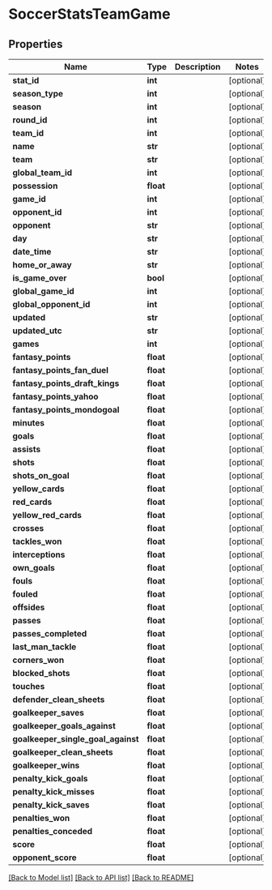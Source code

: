 # SoccerStatsTeamGame

## Properties
Name | Type | Description | Notes
------------ | ------------- | ------------- | -------------
**stat_id** | **int** |  | [optional] 
**season_type** | **int** |  | [optional] 
**season** | **int** |  | [optional] 
**round_id** | **int** |  | [optional] 
**team_id** | **int** |  | [optional] 
**name** | **str** |  | [optional] 
**team** | **str** |  | [optional] 
**global_team_id** | **int** |  | [optional] 
**possession** | **float** |  | [optional] 
**game_id** | **int** |  | [optional] 
**opponent_id** | **int** |  | [optional] 
**opponent** | **str** |  | [optional] 
**day** | **str** |  | [optional] 
**date_time** | **str** |  | [optional] 
**home_or_away** | **str** |  | [optional] 
**is_game_over** | **bool** |  | [optional] 
**global_game_id** | **int** |  | [optional] 
**global_opponent_id** | **int** |  | [optional] 
**updated** | **str** |  | [optional] 
**updated_utc** | **str** |  | [optional] 
**games** | **int** |  | [optional] 
**fantasy_points** | **float** |  | [optional] 
**fantasy_points_fan_duel** | **float** |  | [optional] 
**fantasy_points_draft_kings** | **float** |  | [optional] 
**fantasy_points_yahoo** | **float** |  | [optional] 
**fantasy_points_mondogoal** | **float** |  | [optional] 
**minutes** | **float** |  | [optional] 
**goals** | **float** |  | [optional] 
**assists** | **float** |  | [optional] 
**shots** | **float** |  | [optional] 
**shots_on_goal** | **float** |  | [optional] 
**yellow_cards** | **float** |  | [optional] 
**red_cards** | **float** |  | [optional] 
**yellow_red_cards** | **float** |  | [optional] 
**crosses** | **float** |  | [optional] 
**tackles_won** | **float** |  | [optional] 
**interceptions** | **float** |  | [optional] 
**own_goals** | **float** |  | [optional] 
**fouls** | **float** |  | [optional] 
**fouled** | **float** |  | [optional] 
**offsides** | **float** |  | [optional] 
**passes** | **float** |  | [optional] 
**passes_completed** | **float** |  | [optional] 
**last_man_tackle** | **float** |  | [optional] 
**corners_won** | **float** |  | [optional] 
**blocked_shots** | **float** |  | [optional] 
**touches** | **float** |  | [optional] 
**defender_clean_sheets** | **float** |  | [optional] 
**goalkeeper_saves** | **float** |  | [optional] 
**goalkeeper_goals_against** | **float** |  | [optional] 
**goalkeeper_single_goal_against** | **float** |  | [optional] 
**goalkeeper_clean_sheets** | **float** |  | [optional] 
**goalkeeper_wins** | **float** |  | [optional] 
**penalty_kick_goals** | **float** |  | [optional] 
**penalty_kick_misses** | **float** |  | [optional] 
**penalty_kick_saves** | **float** |  | [optional] 
**penalties_won** | **float** |  | [optional] 
**penalties_conceded** | **float** |  | [optional] 
**score** | **float** |  | [optional] 
**opponent_score** | **float** |  | [optional] 

[[Back to Model list]](../README.md#documentation-for-models) [[Back to API list]](../README.md#documentation-for-api-endpoints) [[Back to README]](../README.md)

